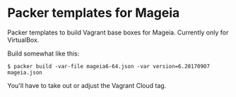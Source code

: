 # Packer templates for Mageia
Packer templates to build Vagrant base boxes for Mageia. Currently only for
VirtualBox.

Build somewhat like this:

```
$ packer build -var-file mageia6-64.json -var version=6.20170907 mageia.json
```

You'll have to take out or adjust the Vagrant Cloud tag.
